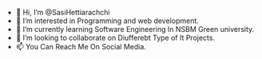 - 👋 Hi, I’m @SasiHettiarachchi
- 👀 I’m interested in Programming and web development.
- 🌱 I’m currently learning Software Engineering In NSBM Green university.
- 💞️ I’m looking to collaborate on Diufferebt Type of It Projects.
- 📫 You Can Reach Me On Social Media.
<!---
SasiHettiarachchi/SasiHettiarachchi is a ✨ special ✨ repository because its `README.md` (this file) appears on your GitHub profile.
You can click the Preview link to take a look at your changes.
--->
